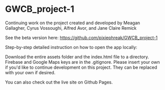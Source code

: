 # GWCB_project-1

Continuing work on the project created and developed by Meagan Gallagher, Cyrus Vossoughi, Alfred Avor, and Jane Claire Remick

See the beta version here: https://github.com/pixiephreak/GWCB_project-1

Step-by-step detailed instruction on how to open the app locally:

Download the entire assets folder and the index.html file to a directory.
Firebase and Google Maps keys are in the .gitignore. Please insert your own if you'd like to continue development on this project.
They can be replaced with your own if desired.

You can also check out the live site on Github Pages.
